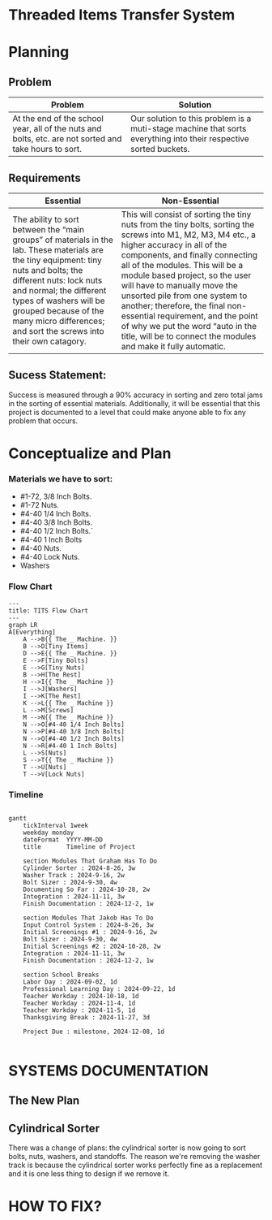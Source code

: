 # Threaded Items Transfer System
# Planning
## Problem

| Problem | Solution |
| - | - |
| At the end of the school year, all of the nuts and bolts, etc. are not sorted and take hours to sort. | Our solution to this problem is a muti-stage machine that sorts everything into their respective sorted buckets. |

## Requirements 

| Essential | Non-Essential |
| - | - |
| The ability to sort between the “main groups” of materials in the lab. These materials are the tiny equipment: tiny nuts and bolts; the different nuts: lock nuts and normal; the different types of washers will be grouped because of the many micro differences; and sort the screws into their own catagory. | This will consist of sorting the tiny nuts from the tiny bolts, sorting the screws into M1, M2, M3, M4 etc., a higher accuracy in all of the components, and finally connecting all of the modules. This will be a module based project, so the user will have to manually move the unsorted pile from one system to another; therefore, the final non-essential requirement, and the point of why we put the word “auto in the title, will be to connect the modules and make it fully automatic. |

## Sucess Statement:
Success is measured through a 90% accuracy in sorting and zero total jams in the sorting of essential materials. Additionally, it will be essential that this project is documented to a level that could make anyone able to fix any problem that occurs.

# Conceptualize and Plan

### Materials we have to sort:
* #1-72, 3/8 Inch Bolts.
* #1-72 Nuts.
* #4-40 1/4 Inch Bolts.
* #4-40 3/8 Inch Bolts.
* #4-40 1/2 Inch Bolts.`
* #4-40 1 Inch Bolts
* #4-40 Nuts.
* #4-40 Lock Nuts.
* Washers

### Flow Chart

```mermaid
---
title: TITS Flow Chart
---
graph LR
A[Everything]
    A -->B{{ The _ Machine. }}
    B -->D[Tiny Items]
    D -->E{{ The _ Machine. }}
    E -->F[Tiny Bolts]
    E -->G[Tiny Nuts]
    B -->H[The Rest]
    H -->I{{ The _ Machine }}
    I -->J[Washers]
    I -->K[The Rest]
    K -->L{{ The _ Machine }}
    L -->M[Screws]
    M -->N{{ The _ Machine }}
    N -->O[#4-40 1/4 Inch Bolts]
    N -->P[#4-40 3/8 Inch Bolts]
    N -->Q[#4-40 1/2 Inch Bolts]
    N -->R[#4-40 1 Inch Bolts]
    L -->S[Nuts]
    S -->T{{ The _ Machine }}
    T -->U[Nuts]
    T -->V[Lock Nuts]
```

### Timeline

```mermaid

gantt
    tickInterval 1week
    weekday monday
    dateFormat  YYYY-MM-DD
    title       Timeline of Project

    section Modules That Graham Has To Do
    Cylinder Sorter : 2024-8-26, 3w
    Washer Track : 2024-9-16, 2w
    Bolt Sizer : 2024-9-30, 4w
    Documenting So Far : 2024-10-28, 2w
    Integration : 2024-11-11, 3w
    Finish Documentation : 2024-12-2, 1w

    section Modules That Jakob Has To Do
    Input Control System : 2024-8-26, 3w
    Initial Screenings #1 : 2024-9-16, 2w
    Bolt Sizer : 2024-9-30, 4w
    Initial Screenings #2 : 2024-10-28, 2w
    Integration : 2024-11-11, 3w
    Finish Documentation : 2024-12-2, 1w

    section School Breaks 
    Labor Day : 2024-09-02, 1d
    Professional Learning Day : 2024-09-22, 1d
    Teacher Workday : 2024-10-18, 1d
    Teacher Workday : 2024-11-4, 1d
    Teacher Workday : 2024-11-5, 1d
    Thanksgiving Break : 2024-11-27, 3d

    Project Due : milestone, 2024-12-08, 1d
    
```

# SYSTEMS DOCUMENTATION
## The New Plan
## Cylindrical Sorter
There was a change of plans: the cylindrical sorter is now going to sort bolts, nuts, washers, and standoffs. The reason we're removing the washer track is because the cylindrical sorter works perfectly fine as a replacement and it is one less thing to design if we remove it.

# HOW TO FIX?
